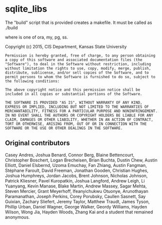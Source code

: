 # sqlite_libs
The "build" script that is provided creates a makefile.
It must be called as
  ./build <dbms>

where <dbms> is one of ora, my, pg, ss. 

Copyright (c) 2015, CIS Department, Kansas State University

    Permission is hereby granted, free of charge, to any person obtaining a copy of this software and associated documentation files (the "Software"), to deal in the Software without restriction, including without limitation the rights to use, copy, modify, merge, publish, distribute, sublicense, and/or sell copies of the Software, and to permit persons to whom the Software is furnished to do so, subject to the following conditions:

    The above copyright notice and this permission notice shall be included in all copies or substantial portions of the Software.

    THE SOFTWARE IS PROVIDED "AS IS", WITHOUT WARRANTY OF ANY KIND, EXPRESS OR IMPLIED, INCLUDING BUT NOT LIMITED TO THE WARRANTIES OF MERCHANTABILITY, FITNESS FOR A PARTICULAR PURPOSE AND NONINFRINGEMENT. IN NO EVENT SHALL THE AUTHORS OR COPYRIGHT HOLDERS BE LIABLE FOR ANY CLAIM, DAMAGES OR OTHER LIABILITY, WHETHER IN AN ACTION OF CONTRACT, TORT OR OTHERWISE, ARISING FROM, OUT OF OR IN CONNECTION WITH THE SOFTWARE OR THE USE OR OTHER DEALINGS IN THE SOFTWARE.

Original contributors
---------------------
Casey Andres, Joshua Benard, Connor Berg, Blaine Bettencourt,
Christopher Boschert, Logan Brecheisen, Brian Buchta, Dustin Chew,
Austin Elliott, Daniel Elsbernd, Uzoma Emuchay, Fan Zhiang, Austin Fangman,
Stéphane Faroult, David Freeman, Jonathan Gooden, Christian Hughes,
Joshua Humphreys, Jordan Jacobs, Brent Johnson, Nicholas Johnson,
Patrick Kliesner, Pavel Kuropatkin, Joshua Langford, Andrew Leigh,
Li Yuanyang, Kevin Manase, Blake Martin, Andrew Massey, Sagar Mehta,
Steven Mercier, Grant Meyerhoff, Ifeanyichukwu Otuonye, Arunothayan Paramanathan,
Joseph Perkins, Corey Porubsky, Caullen Sasnett, Say Guixian, Zachary Sliefert,
Jeremy Taylor, Matthew Traudt, James Tyson, Phillip Urban, Daniel Wagner,
George Walker, Geordy Williams, Hayden Wilson, Wong Jia, Hayden Woods,
Zhang Kai and a student that remained anonymous.
